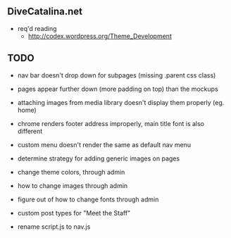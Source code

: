 DiveCatalina.net
---

+ req'd reading
  + http://codex.wordpress.org/Theme_Development

TODO
---
+ nav bar doesn't drop down for subpages (missing .parent css class)

+ pages appear further down (more padding on top) than the mockups

+ attaching images from media library doesn't display them properly (eg. home)

+ chrome renders footer address improperly, main title font is also different

+ custom menu doesn't render the same as default nav menu

+ determine strategy for adding generic images on pages

+ change theme colors, through admin 

+ how to change images through admin

+ figure out of how to change fonts through admin

+ custom post types for "Meet the Staff"

+ rename script.js to nav.js
